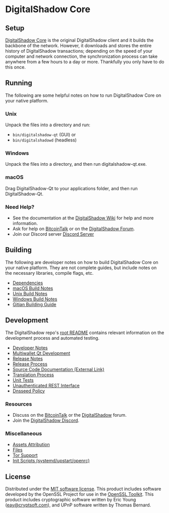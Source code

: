 DigitalShadow Core
=============

Setup
---------------------
[DigitalShadow Core](http://digitalshadow.org/wallet) is the original DigitalShadow client and it builds the backbone of the network. However, it downloads and stores the entire history of DigitalShadow transactions; depending on the speed of your computer and network connection, the synchronization process can take anywhere from a few hours to a day or more. Thankfully you only have to do this once.

Running
---------------------
The following are some helpful notes on how to run DigitalShadow Core on your native platform.

### Unix

Unpack the files into a directory and run:

- `bin/digitalshadow-qt` (GUI) or
- `bin/digitalshadowd` (headless)

### Windows

Unpack the files into a directory, and then run digitalshadow-qt.exe.

### macOS

Drag DigitalShadow-Qt to your applications folder, and then run DigitalShadow-Qt.

### Need Help?

* See the documentation at the [DigitalShadow Wiki](https://github.com/DigitalShadow-Project/DigitalShadow/wiki)
for help and more information.
* Ask for help on [BitcoinTalk](https://bitcointalk.org/index.php?topic=1262920.0) or on the [DigitalShadow Forum](http://forum.digitalshadow.org/).
* Join our Discord server [Discord Server](https://discord.digitalshadow.org)

Building
---------------------
The following are developer notes on how to build DigitalShadow Core on your native platform. They are not complete guides, but include notes on the necessary libraries, compile flags, etc.

- [Dependencies](dependencies.md)
- [macOS Build Notes](build-osx.md)
- [Unix Build Notes](build-unix.md)
- [Windows Build Notes](build-windows.md)
- [Gitian Building Guide](gitian-building.md)

Development
---------------------
The DigitalShadow repo's [root README](/README.md) contains relevant information on the development process and automated testing.

- [Developer Notes](developer-notes.md)
- [Multiwallet Qt Development](multiwallet-qt.md)
- [Release Notes](release-notes.md)
- [Release Process](release-process.md)
- [Source Code Documentation (External Link)](https://www.fuzzbawls.pw/digitalshadow/doxygen/)
- [Translation Process](translation_process.md)
- [Unit Tests](unit-tests.md)
- [Unauthenticated REST Interface](REST-interface.md)
- [Dnsseed Policy](dnsseed-policy.md)

### Resources
* Discuss on the [BitcoinTalk](https://bitcointalk.org/index.php?topic=1262920.0) or the [DigitalShadow](http://forum.digitalshadow.org/) forum.
* Join the [DigitalShadow Discord](https://discord.digitalshadow.org).

### Miscellaneous
- [Assets Attribution](assets-attribution.md)
- [Files](files.md)
- [Tor Support](tor.md)
- [Init Scripts (systemd/upstart/openrc)](init.md)

License
---------------------
Distributed under the [MIT software license](/COPYING).
This product includes software developed by the OpenSSL Project for use in the [OpenSSL Toolkit](https://www.openssl.org/). This product includes
cryptographic software written by Eric Young ([eay@cryptsoft.com](mailto:eay@cryptsoft.com)), and UPnP software written by Thomas Bernard.
